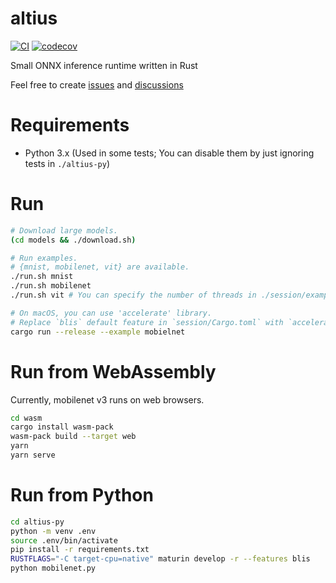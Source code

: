 # altius

[![CI](https://github.com/maekawatoshiki/altius/workflows/CI/badge.svg)](https://github.com/maekawatoshiki/altius/actions/workflows/ci.yml)
[![codecov](https://codecov.io/gh/maekawatoshiki/altius/branch/main/graph/badge.svg)](https://codecov.io/gh/maekawatoshiki/altius)

Small ONNX inference runtime written in Rust

Feel free to create [issues](https://github.com/maekawatoshiki/altius/issues) and [discussions](https://github.com/maekawatoshiki/altius/discussions)

# Requirements

- Python 3.x (Used in some tests; You can disable them by just ignoring tests in `./altius-py`)

# Run

```sh
# Download large models.
(cd models && ./download.sh)

# Run examples.
# {mnist, mobilenet, vit} are available.
./run.sh mnist
./run.sh mobilenet
./run.sh vit # You can specify the number of threads in ./session/examples/vit.rs

# On macOS, you can use 'accelerate' library.
# Replace `blis` default feature in `session/Cargo.toml` with `accelerate`.
cargo run --release --example mobielnet
```

# Run from WebAssembly

Currently, mobilenet v3 runs on web browsers.

```sh
cd wasm
cargo install wasm-pack
wasm-pack build --target web
yarn
yarn serve
```

# Run from Python

```sh
cd altius-py
python -m venv .env
source .env/bin/activate
pip install -r requirements.txt
RUSTFLAGS="-C target-cpu=native" maturin develop -r --features blis
python mobilenet.py
```
